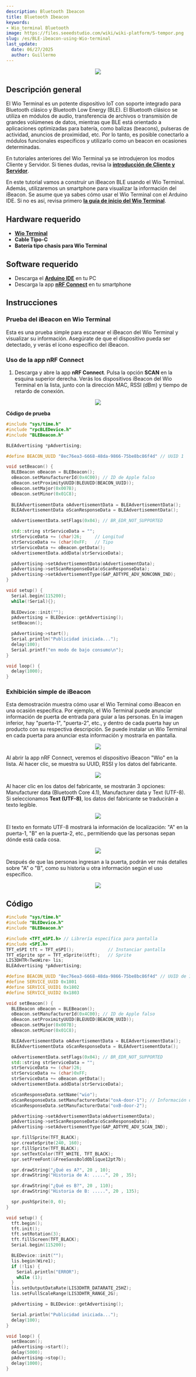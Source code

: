 ```yaml
---
description: Bluetooth Ibeacon
title: Bluetooth Ibeacon
keywords:
- Wio_terminal Bluetooth
image: https://files.seeedstudio.com/wiki/wiki-platform/S-tempor.png
slug: /es/BLE-ibeacon-using-Wio-terminal
last_update:
  date: 06/27/2025
  author: Guillermo
---
```


<div align="center"><img width ="{400}" src="https://files.seeedstudio.com/wiki/Wio-terminal-BLE-Ibeacon/PIC-ibeacon.png"/></div>

## Descripción general

El Wio Terminal es un potente dispositivo IoT con soporte integrado para Bluetooth clásico y Bluetooth Low Energy (BLE). El Bluetooth clásico se utiliza en módulos de audio, transferencia de archivos o transmisión de grandes volúmenes de datos, mientras que BLE está orientado a aplicaciones optimizadas para batería, como balizas (beacons), pulseras de actividad, anuncios de proximidad, etc. Por lo tanto, es posible conectarlo a módulos funcionales específicos y utilizarlo como un beacon en ocasiones determinadas.

En tutoriales anteriores del Wio Terminal ya se introdujeron los modos Cliente y Servidor. Si tienes dudas, revisa la [**introducción de Cliente y Servidor**](https://wiki.seeedstudio.com/Wio-terminal-BLE-introduction/).

En este tutorial vamos a construir un iBeacon BLE usando el Wio Terminal. Además, utilizaremos un smartphone para visualizar la información del iBeacon. Se asume que ya sabes cómo usar el Wio Terminal con el Arduino IDE. Si no es así, revisa primero [**la guía de inicio del Wio Terminal**](https://wiki.seeedstudio.com/Wio-Terminal-Getting-Started/).

## Hardware requerido

* [**Wio Terminal**](https://www.seeedstudio.com/Wio-Terminal-p-4509.html)
* **Cable Tipo-C**
* **Batería tipo chasis para Wio Terminal**

<!-- (https://www.seeedstudio.com/Wio-Terminal-Chassis-Battery-p-4516.html) -->

## Software requerido

* Descarga el [**Arduino IDE**](https://www.arduino.cc/en/main/software) en tu PC
* Descarga la app [**nRF Connect**](https://play.google.com/store/apps/details?id=no.nordicsemi.android.mcp&hl=es) en tu smartphone

## Instrucciones

### **Prueba del iBeacon en Wio Terminal**

Esta es una prueba simple para escanear el iBeacon del Wio Terminal y visualizar su información. Asegúrate de que el dispositivo pueda ser detectado, y verás el ícono específico del iBeacon.

### **Uso de la app nRF Connect**

1. Descarga y abre la app **nRF Connect**. Pulsa la opción **SCAN** en la esquina superior derecha. Verás los dispositivos iBeacon del Wio Terminal en la lista, junto con la dirección MAC, RSSI (dBm) y tiempo de retardo de conexión.

<div align="center"><img width ="{400}" src="https://files.seeedstudio.com/wiki/wio%20terminal%20bluetooth/nRF_interface.jpg"/></div>

**Código de prueba**

```cpp
#include "sys/time.h"
#include "rpcBLEDevice.h"
#include "BLEBeacon.h"

BLEAdvertising *pAdvertising;

#define BEACON_UUID "8ec76ea3-6668-48da-9866-75be8bc86f4d" // UUID 1 

void setBeacon() {
  BLEBeacon oBeacon = BLEBeacon();
  oBeacon.setManufacturerId(0x4C00); // ID de Apple falso
  oBeacon.setProximityUUID(BLEUUID(BEACON_UUID));
  oBeacon.setMajor(0x007B);
  oBeacon.setMinor(0x01C8);
  
  BLEAdvertisementData oAdvertisementData = BLEAdvertisementData();
  BLEAdvertisementData oScanResponseData = BLEAdvertisementData();

  oAdvertisementData.setFlags(0x04); // BR_EDR_NOT_SUPPORTED

  std::string strServiceData = "";
  strServiceData += (char)26;     // Longitud
  strServiceData += (char)0xFF;   // Tipo
  strServiceData += oBeacon.getData(); 
  oAdvertisementData.addData(strServiceData);

  pAdvertising->setAdvertisementData(oAdvertisementData);
  pAdvertising->setScanResponseData(oScanResponseData);
  pAdvertising->setAdvertisementType(GAP_ADTYPE_ADV_NONCONN_IND);
}

void setup() {
  Serial.begin(115200);
  while(!Serial){};
  
  BLEDevice::init("");
  pAdvertising = BLEDevice::getAdvertising();
  setBeacon();

  pAdvertising->start();
  Serial.println("Publicidad iniciada...");
  delay(100);
  Serial.printf("en modo de bajo consumo\n");
}

void loop() {
  delay(1000);
}
```

### Exhibición simple de iBeacon

Esta demostración muestra cómo usar el Wio Terminal como iBeacon en una ocasión específica. Por ejemplo, el Wio Terminal puede anunciar información de puerta de entrada para guiar a las personas. En la imagen inferior, hay "puerta-1", "puerta-2", etc., y dentro de cada puerta hay un producto con su respectiva descripción. Se puede instalar un Wio Terminal en cada puerta para anunciar esta información y mostrarla en pantalla.

<div align="center"><img width ="{500}" src="https://files.seeedstudio.com/wiki/Wio-terminal-BLE-Ibeacon/Ibeacon_demo_pic.png"/></div>

Al abrir la app nRF Connect, veremos el dispositivo iBeacon "Wio" en la lista. Al hacer clic, se muestra su UUID, RSSI y los datos del fabricante.

<div align="center"><img width ="{500}" src="https://files.seeedstudio.com/wiki/Wio-terminal-BLE-Ibeacon/ibecon_formatttttt.png"/></div>

Al hacer clic en los datos del fabricante, se mostrarán 3 opciones: Manufacturer data (Bluetooth Core 4.1), Manufacturer data y Text (UTF-8). Si seleccionamos **Text (UTF-8)**, los datos del fabricante se traducirán a texto legible.

<div align="center"><img width ="{500}" src="https://files.seeedstudio.com/wiki/Wio-terminal-BLE-Ibeacon/ibeacon_data_format.png"/></div>

El texto en formato UTF-8 mostrará la información de localización: "A" en la puerta-1, "B" en la puerta-2, etc., permitiendo que las personas sepan dónde está cada cosa.

<div align="center"><img width ="{500}" src="https://files.seeedstudio.com/wiki/Wio-terminal-BLE-Ibeacon/Ibeacon_device_info.png"/></div>

Después de que las personas ingresan a la puerta, podrán ver más detalles sobre "A" o "B", como su historia u otra información según el uso específico.

<div align="center"><img width ="{500}" src="https://files.seeedstudio.com/wiki/Wio-terminal-BLE-Ibeacon/Ibeacon_product_new.png"/></div>

## Código

```cpp
#include "sys/time.h"
#include "BLEDevice.h"
#include "BLEBeacon.h"

#include <TFT_eSPI.h> // Librería específica para pantalla
#include <SPI.h>
TFT_eSPI tft = TFT_eSPI();             // Instanciar pantalla
TFT_eSprite spr = TFT_eSprite(&tft);   // Sprite
LIS3DHTR<TwoWire> lis;
BLEAdvertising *pAdvertising;

#define BEACON_UUID "8ec76ea3-6668-48da-9866-75be8bc86f4d" // UUID de 128 bits
#define SERVICE_UUID 0x1801
#define SERVICE_UUID1 0x1802
#define SERVICE_UUID2 0x1803

void setBeacon() {
  BLEBeacon oBeacon = BLEBeacon();
  oBeacon.setManufacturerId(0x4C00); // ID de Apple falso
  oBeacon.setProximityUUID(BLEUUID(BEACON_UUID));
  oBeacon.setMajor(0x007B);
  oBeacon.setMinor(0x01C8);

  BLEAdvertisementData oAdvertisementData = BLEAdvertisementData();
  BLEAdvertisementData oScanResponseData = BLEAdvertisementData();

  oAdvertisementData.setFlags(0x04); // BR_EDR_NOT_SUPPORTED
  std::string strServiceData = "";
  strServiceData += (char)26;
  strServiceData += (char)0xFF;
  strServiceData += oBeacon.getData();
  oAdvertisementData.addData(strServiceData);

  oScanResponseData.setName("wio");
  oScanResponseData.setManufacturerData("oxA-door-1"); // Información de iBeacon (MAX: 31 bytes)
  oScanResponseData.setManufacturerData("oxB-door-2");

  pAdvertising->setAdvertisementData(oAdvertisementData);
  pAdvertising->setScanResponseData(oScanResponseData);
  pAdvertising->setAdvertisementType(GAP_ADTYPE_ADV_SCAN_IND);

  spr.fillSprite(TFT_BLACK);
  spr.createSprite(240, 160);
  spr.fillSprite(TFT_BLACK);
  spr.setTextColor(TFT_WHITE, TFT_BLACK);
  spr.setFreeFont(&FreeSansBoldOblique12pt7b);

  spr.drawString("¿Qué es A?", 20 , 10);
  spr.drawString("Historia de A: .....", 20 , 35);

  spr.drawString("¿Qué es B?", 20 , 110);
  spr.drawString("Historia de B: .....", 20 , 135);

  spr.pushSprite(0, 0);
}

void setup() {
  tft.begin();
  tft.init();
  tft.setRotation(3);
  tft.fillScreen(TFT_BLACK);
  Serial.begin(115200);

  BLEDevice::init("");
  lis.begin(Wire1);
  if (!lis) {
    Serial.println("ERROR");
    while (1);
  }
  lis.setOutputDataRate(LIS3DHTR_DATARATE_25HZ);
  lis.setFullScaleRange(LIS3DHTR_RANGE_2G);

  pAdvertising = BLEDevice::getAdvertising();

  Serial.println("Publicidad iniciada...");
  delay(100);
}

void loop() {
  setBeacon();
  pAdvertising->start();
  delay(5000);
  pAdvertising->stop();
  delay(1000);
}
```